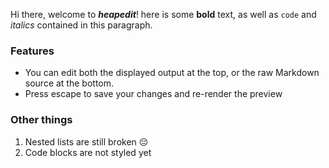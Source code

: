 Hi there, welcome to _**heapedit**_! here is some **bold** text, as well as `code` and _italics_ contained in this paragraph.

### Features

* You can edit both the displayed output at the top, or the raw Markdown source at the bottom.
* Press escape to save your changes and re-render the preview

### Other things

1. Nested lists are still broken 😔
2. Code blocks are not styled yet
